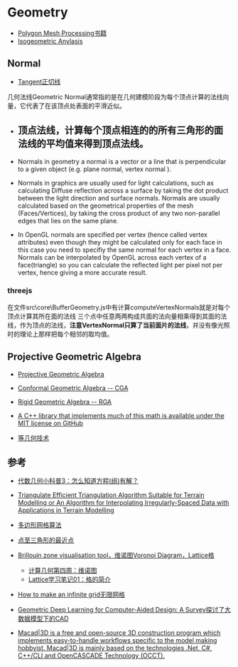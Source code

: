 # Geometry

- [Polygon Mesh Processing书籍](/cg/mesh/PolygonMeshProcessing.md)
- [Isogeometric Anylasis](/cg/mesh/IsogeometricAnylasis.md)


## Normal

- [Tangent正切线](/cg/mesh/tangnent.md)

几何法线Geometric Normal通常指的是在几何建模阶段为每个顶点计算的法线向量，它代表了在该顶点处表面的平滑近似。

- 顶点法线，计算每个顶点相连的的所有三角形的面法线的平均值来得到顶点法线。
    - 


- Normals in geometry a normal is a vector or a line that is perpendicular to a given object (e.g. plane normal, vertex normal ). 
- Normals in graphics are usually used for light calculations, such as calculating Diffuse reflection across a surface by taking the dot product between the light direction and surface normals. Normals are usually calculated based on the geometrical properties of the mesh (Faces/Vertices), by taking the cross product of any two non-parallel edges that lies on the same plane.
- In OpenGL normals are specified per vertex (hence called vertex attributes) even though they might be calculated only for each face in this case you need to specifiy the same normal for each vertex in a face. Normals can be interpolated by OpenGL across each vertex of a face(triangle) so you can calculate the reflected light per pixel not per vertex, hence giving a more accurate result.



### threejs

在文件src\core\BufferGeometry.js中有计算computeVertexNormals就是对每个顶点计算其所在面的法线
三个点中任意两两构成共面的法向量相乘得到其面的法线，作为顶点的法线，**注意VertexNormal只算了当前面片的法线**，并没有像光照时的理论上那样把每个相邻的取均值。

## Projective Geometric Algebra

- [Projective Geometric Algebra](http://projectivegeometricalgebra.org/)    
- [Conformal Geometric Algebra -- CGA](https://conformalgeometricalgebra.org/wiki/index.php?title=Main_Page)
- [Rigid Geometric Algebra -- RGA](https://rigidgeometricalgebra.org/wiki/index.php?title=Main_Page)
- [A C++ library that implements much of this math is available under the MIT license on GitHub](https://github.com/EricLengyel/Terathon-Math-Library)

- [等几何技术](/cg/mesh/isogeometric.md)

## 参考

- [代数几何小科普3：怎么知道方程(组)有解？ ](https://blog.sciencenet.cn/blog-1646100-818073.html)
- [Triangulate Efficient Triangulation Algorithm Suitable for Terrain Modelling or An Algorithm for Interpolating Irregularly-Spaced Data with Applications in Terrain Modelling](http://paulbourke.net/papers/triangulate/)
- [多边形网格算法](http://paulbourke.net/geometry/polygonmesh/)
- [点至三角形的最近点](https://zhuanlan.zhihu.com/p/458837573)
- [Brillouin zone visualisation tool，维诺图Voronoi Diagram，Lattice格](https://github.com/tobycrisford/bravais-lattice-fermi-surfaces)
    - [计算几何第四周：维诺图](https://zhuanlan.zhihu.com/p/33896575)
    - [Lattice学习笔记01：格的简介](https://zhuanlan.zhihu.com/p/161411204)
- [How to make an infinite grid无限网格](http://asliceofrendering.com/scene%20helper/2020/01/05/InfiniteGrid/)
- [Geometric Deep Learning for Computer-Aided Design: A Survey探讨了大数据模型下的CAD](https://arxiv.org/abs/2402.17695)

- [Macad|3D is a free and open-source 3D construction program which implements easy-to-handle workflows specific to the model making hobbyist. Macad|3D is mainly based on the technologies .Net, C#, C++/CLI and OpenCASCADE Technology (OCCT). ](https://github.com/Macad3D/Macad3D)